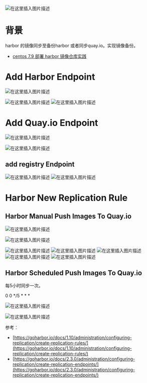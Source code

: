 
![在这里插入图片描述](https://i-blog.csdnimg.cn/direct/eaebfd5e4f914a3ea7bd34f4a3f5260d.png)





# 背景

harbor 的镜像同步至备份harbor 或者同步quay.io。实现镜像备份。

- [centos 7.9 部署 harbor 镜像仓库实践](https://ghostwritten.blog.csdn.net/article/details/127920005)


# Add Harbor Endpoint

![在这里插入图片描述](https://i-blog.csdnimg.cn/direct/7670ff322993428fb4119a311a084a8c.png)


![在这里插入图片描述](https://i-blog.csdnimg.cn/direct/7bf77cc73e9f4f99a29714a115d39226.png)
![在这里插入图片描述](https://i-blog.csdnimg.cn/direct/4c4cacd44dc04ec892d4a38f321e95f5.png)

# Add Quay.io Endpoint
![在这里插入图片描述](https://i-blog.csdnimg.cn/direct/b85cf199b16f4333a737526557365fe4.png)

![在这里插入图片描述](https://i-blog.csdnimg.cn/direct/8f334170803c4b069fbb3d8621197d4d.png)


## add registry Endpoint

![在这里插入图片描述](https://i-blog.csdnimg.cn/direct/f4e7fd1e8eee4489b0196468d28aa9eb.png)
![在这里插入图片描述](https://i-blog.csdnimg.cn/direct/5691d2e5bcbd455382af5cb63a1fca25.png)

# Harbor New Replication Rule

## Harbor Manual Push Images To Quay.io

![在这里插入图片描述](https://i-blog.csdnimg.cn/direct/46961d022aa24b60aa8315f53b1747fd.png)

![在这里插入图片描述](https://i-blog.csdnimg.cn/direct/12f75d9aa3ee4dbab646fdf475f42ded.png)

![在这里插入图片描述](https://i-blog.csdnimg.cn/direct/56aab05cdbab43acb241c8f142e438d4.png)
![在这里插入图片描述](https://i-blog.csdnimg.cn/direct/562fb6b126f442e7a1ed4813ffb9238b.png)
![在这里插入图片描述](https://i-blog.csdnimg.cn/direct/624dd76ece5c4ce0badec10e50bea2c2.png)
![在这里插入图片描述](https://i-blog.csdnimg.cn/direct/eded435721d743b7bff8b148f13363e1.png)
![在这里插入图片描述](https://i-blog.csdnimg.cn/direct/ef577470b13a413fbc00ff87f583a3ac.png)

## Harbor Scheduled Push Images To Quay.io
每5小时同步一次。

0 0 */5 * * *

![在这里插入图片描述](https://i-blog.csdnimg.cn/direct/fc9d0686a7fc42cd933529f0685b738f.png)


![在这里插入图片描述](https://i-blog.csdnimg.cn/direct/8dc455b7638b4f6f902e69a1c5b15c78.png)


参考：

- [https://goharbor.io/docs/1.10/administration/configuring-replication/create-replication-rules/](https://goharbor.io/docs/1.10/administration/configuring-replication/create-replication-rules/)
- [https://goharbor.io/docs/2.3.0/administration/configuring-replication/create-replication-endpoints/](https://goharbor.io/docs/2.3.0/administration/configuring-replication/create-replication-endpoints/)
